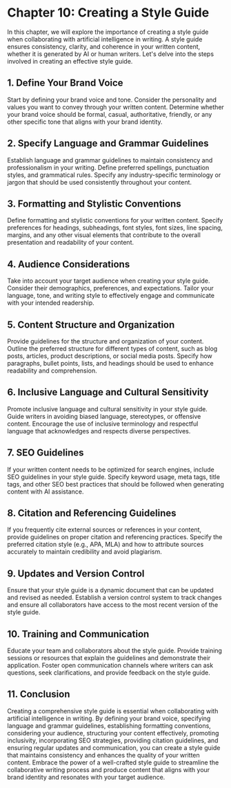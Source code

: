 Chapter 10: Creating a Style Guide
==================================

In this chapter, we will explore the importance of creating a style guide when collaborating with artificial intelligence in writing. A style guide ensures consistency, clarity, and coherence in your written content, whether it is generated by AI or human writers. Let's delve into the steps involved in creating an effective style guide.

**1. Define Your Brand Voice**
------------------------------

Start by defining your brand voice and tone. Consider the personality and values you want to convey through your written content. Determine whether your brand voice should be formal, casual, authoritative, friendly, or any other specific tone that aligns with your brand identity.

**2. Specify Language and Grammar Guidelines**
----------------------------------------------

Establish language and grammar guidelines to maintain consistency and professionalism in your writing. Define preferred spellings, punctuation styles, and grammatical rules. Specify any industry-specific terminology or jargon that should be used consistently throughout your content.

**3. Formatting and Stylistic Conventions**
-------------------------------------------

Define formatting and stylistic conventions for your written content. Specify preferences for headings, subheadings, font styles, font sizes, line spacing, margins, and any other visual elements that contribute to the overall presentation and readability of your content.

**4. Audience Considerations**
------------------------------

Take into account your target audience when creating your style guide. Consider their demographics, preferences, and expectations. Tailor your language, tone, and writing style to effectively engage and communicate with your intended readership.

**5. Content Structure and Organization**
-----------------------------------------

Provide guidelines for the structure and organization of your content. Outline the preferred structure for different types of content, such as blog posts, articles, product descriptions, or social media posts. Specify how paragraphs, bullet points, lists, and headings should be used to enhance readability and comprehension.

**6. Inclusive Language and Cultural Sensitivity**
--------------------------------------------------

Promote inclusive language and cultural sensitivity in your style guide. Guide writers in avoiding biased language, stereotypes, or offensive content. Encourage the use of inclusive terminology and respectful language that acknowledges and respects diverse perspectives.

**7. SEO Guidelines**
---------------------

If your written content needs to be optimized for search engines, include SEO guidelines in your style guide. Specify keyword usage, meta tags, title tags, and other SEO best practices that should be followed when generating content with AI assistance.

**8. Citation and Referencing Guidelines**
------------------------------------------

If you frequently cite external sources or references in your content, provide guidelines on proper citation and referencing practices. Specify the preferred citation style (e.g., APA, MLA) and how to attribute sources accurately to maintain credibility and avoid plagiarism.

**9. Updates and Version Control**
----------------------------------

Ensure that your style guide is a dynamic document that can be updated and revised as needed. Establish a version control system to track changes and ensure all collaborators have access to the most recent version of the style guide.

**10. Training and Communication**
----------------------------------

Educate your team and collaborators about the style guide. Provide training sessions or resources that explain the guidelines and demonstrate their application. Foster open communication channels where writers can ask questions, seek clarifications, and provide feedback on the style guide.

**11. Conclusion**
------------------

Creating a comprehensive style guide is essential when collaborating with artificial intelligence in writing. By defining your brand voice, specifying language and grammar guidelines, establishing formatting conventions, considering your audience, structuring your content effectively, promoting inclusivity, incorporating SEO strategies, providing citation guidelines, and ensuring regular updates and communication, you can create a style guide that maintains consistency and enhances the quality of your written content. Embrace the power of a well-crafted style guide to streamline the collaborative writing process and produce content that aligns with your brand identity and resonates with your target audience.
